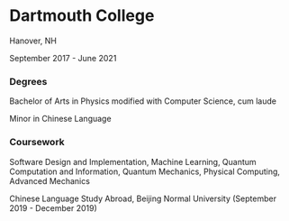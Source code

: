 # Dartmouth College

Hanover, NH

September 2017 - June 2021

### Degrees

Bachelor of Arts in Physics modified with Computer Science, cum laude

Minor in Chinese Language

### Coursework

Software Design and Implementation, Machine Learning, Quantum Computation and
Information, Quantum Mechanics, Physical Computing, Advanced Mechanics

Chinese Language Study Abroad, Beijing Normal University (September 2019 - December 2019)
